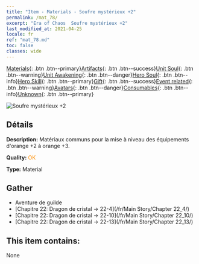 ```yaml
---
title: "Item - Materials - Soufre mystérieux +2"
permalink: /mat_78/
excerpt: "Era of Chaos  Soufre mystérieux +2"
last_modified_at: 2021-04-25
locale: fr
ref: "mat_78.md"
toc: false
classes: wide
---
```

 [Materials](/ItemsFR/){: .btn .btn--primary}[Artifacts](/ItemsFR/Artifacts/){: .btn .btn--success}[Unit Soul](/ItemsFR/UnitSoul/){: .btn .btn--warning}[Unit Awakening](/ItemsFR/UnitAwakening/){: .btn .btn--danger}[Hero Soul](/ItemsFR/HeroSoul/){: .btn .btn--info}[Hero Skill](/ItemsFR/HeroSkill/){: .btn .btn--primary}[Gift](/ItemsFR/Gift/){: .btn .btn--success}[Event related](/ItemsFR/Events/){: .btn .btn--warning}[Avatars](/ItemsFR/Avatars/){: .btn .btn--danger}[Consumables](/ItemsFR/Consumables/){: .btn .btn--info}[Unknown](/ItemsFR/Unknown/){: .btn .btn--primary}

 ![Soufre mystérieux +2](/images/t/i_cailiao_liuhuang3.png)

## Détails
 **Description:** Matériaux communs pour la mise à niveau des équipements d'orange +2 à orange +3.

 **Quality:** <span style="color: #FF8C00">OK</span>

 **Type:** Material

## Gather

*    Aventure de guilde 
*    [Chapitre 22: Dragon de cristal -> 22-4](/fr/Main Story/Chapter 22_4/) 
*    [Chapitre 22: Dragon de cristal -> 22-10](/fr/Main Story/Chapter 22_10/) 
*    [Chapitre 22: Dragon de cristal -> 22-13](/fr/Main Story/Chapter 22_13/) 

## This item contains:

  None

